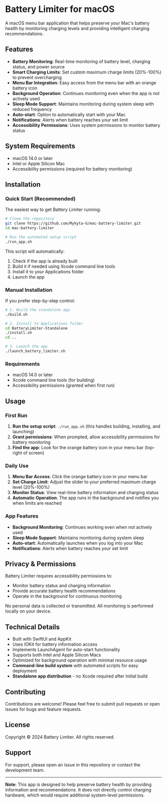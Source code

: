 # Battery Limiter for macOS

A macOS menu bar application that helps preserve your Mac's battery health by monitoring charging levels and providing intelligent charging recommendations.

## Features

- **Battery Monitoring**: Real-time monitoring of battery level, charging status, and power source
- **Smart Charging Limits**: Set custom maximum charge limits (20%-100%) to prevent overcharging
- **Menu Bar Integration**: Easy access from the menu bar with an orange battery icon
- **Background Operation**: Continues monitoring even when the app is not actively used
- **Sleep Mode Support**: Maintains monitoring during system sleep with reduced frequency
- **Auto-start**: Option to automatically start with your Mac
- **Notifications**: Alerts when battery reaches your set limit
- **Accessibility Permissions**: Uses system permissions to monitor battery status

## System Requirements

- macOS 14.0 or later
- Intel or Apple Silicon Mac
- Accessibility permissions (required for battery monitoring)

## Installation

### Quick Start (Recommended)

The easiest way to get Battery Limiter running:

```bash
# Clone the repository
git clone https://github.com/Mykyta-G/mac-battery-limiter.git
cd mac-battery-limiter

# Run the automated setup script
./run_app.sh
```

This script will automatically:
1. Check if the app is already built
2. Build it if needed using Xcode command line tools
3. Install it to your Applications folder
4. Launch the app

### Manual Installation

If you prefer step-by-step control:

```bash
# 1. Build the standalone app
./build.sh

# 2. Install to Applications folder
cd BatteryLimiter-Standalone
./install.sh
cd ..

# 3. Launch the app
./launch_battery_limiter.sh
```

### Requirements

- macOS 14.0 or later
- Xcode command line tools (for building)
- Accessibility permissions (granted when first run)

## Usage

### First Run

1. **Run the setup script**: `./run_app.sh` (this handles building, installing, and launching)
2. **Grant permissions**: When prompted, allow accessibility permissions for battery monitoring
3. **Find the app**: Look for the orange battery icon in your menu bar (top-right of screen)

### Daily Use

1. **Menu Bar Access**: Click the orange battery icon in your menu bar
2. **Set Charge Limit**: Adjust the slider to your preferred maximum charge level (20%-100%)
3. **Monitor Status**: View real-time battery information and charging status
4. **Automatic Operation**: The app runs in the background and notifies you when limits are reached

### App Features

- **Background Monitoring**: Continues working even when not actively used
- **Sleep Mode Support**: Maintains monitoring during system sleep
- **Auto-start**: Automatically launches when you log into your Mac
- **Notifications**: Alerts when battery reaches your set limit

## Privacy & Permissions

Battery Limiter requires accessibility permissions to:
- Monitor battery status and charging information
- Provide accurate battery health recommendations
- Operate in the background for continuous monitoring

No personal data is collected or transmitted. All monitoring is performed locally on your device.

## Technical Details

- Built with SwiftUI and AppKit
- Uses IOKit for battery information access
- Implements LaunchAgent for auto-start functionality
- Supports both Intel and Apple Silicon Macs
- Optimized for background operation with minimal resource usage
- **Command-line build system** with automated scripts for easy deployment
- **Standalone app distribution** - no Xcode required after initial build

## Contributing

Contributions are welcome! Please feel free to submit pull requests or open issues for bugs and feature requests.

## License

Copyright © 2024 Battery Limiter. All rights reserved.

## Support

For support, please open an issue in this repository or contact the development team.

---

**Note**: This app is designed to help preserve battery health by providing information and recommendations. It does not directly control charging hardware, which would require additional system-level permissions.
